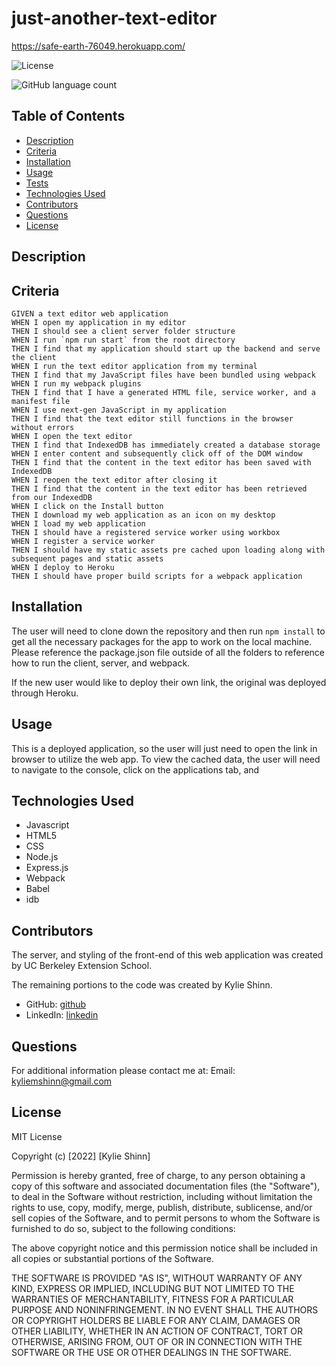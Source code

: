 # just-another-text-editor


https://safe-earth-76049.herokuapp.com/

![License](https://img.shields.io/badge/License-MIT-yellow.svg)

![GitHub language count](https://img.shields.io/github/languages/count/kyliemshinn/just-another-text-editor)

## Table of Contents

- [Description](#description)
- [Criteria](#criteria)
- [Installation](#installation)
- [Usage](#usage)
- [Tests](#tests)
- [Technologies Used](#technologies-used)
- [Contributors](#contributors)
- [Questions](#questions)
- [License](#license)

## Description




## Criteria

```
GIVEN a text editor web application
WHEN I open my application in my editor
THEN I should see a client server folder structure
WHEN I run `npm run start` from the root directory
THEN I find that my application should start up the backend and serve the client
WHEN I run the text editor application from my terminal
THEN I find that my JavaScript files have been bundled using webpack
WHEN I run my webpack plugins
THEN I find that I have a generated HTML file, service worker, and a manifest file
WHEN I use next-gen JavaScript in my application
THEN I find that the text editor still functions in the browser without errors
WHEN I open the text editor
THEN I find that IndexedDB has immediately created a database storage
WHEN I enter content and subsequently click off of the DOM window
THEN I find that the content in the text editor has been saved with IndexedDB
WHEN I reopen the text editor after closing it
THEN I find that the content in the text editor has been retrieved from our IndexedDB
WHEN I click on the Install button
THEN I download my web application as an icon on my desktop
WHEN I load my web application
THEN I should have a registered service worker using workbox
WHEN I register a service worker
THEN I should have my static assets pre cached upon loading along with subsequent pages and static assets
WHEN I deploy to Heroku
THEN I should have proper build scripts for a webpack application
```


## Installation

The user will need to clone down the repository and then run `npm install` to get all the necessary packages for the app to work on the local machine. Please reference the package.json file outside of all the folders to reference how to run the client, server, and webpack.

If the new user would like to deploy their own link, the original was deployed through Heroku.


## Usage

This is a deployed application, so the user will just need to open the link in browser to utilize the web app. To view the cached data, the user will need to navigate to the console, click on the applications tab, and 

## Technologies Used

- Javascript
- HTML5
- CSS
- Node.js
- Express.js
- Webpack
- Babel
- idb

## Contributors

The server, and styling of the front-end of this web application was created by UC Berkeley Extension School.

The remaining portions to the code was created by Kylie Shinn.

- GitHub: [github](https://github.com/kyliemshinn)
- LinkedIn: [linkedin](https://www.linkedin.com/feed/)

## Questions

For additional information please contact me at:
Email: kyliemshinn@gmail.com

## License

MIT License

Copyright (c) [2022] [Kylie Shinn]

Permission is hereby granted, free of charge, to any person obtaining a copy
of this software and associated documentation files (the "Software"), to deal
in the Software without restriction, including without limitation the rights
to use, copy, modify, merge, publish, distribute, sublicense, and/or sell
copies of the Software, and to permit persons to whom the Software is
furnished to do so, subject to the following conditions:

The above copyright notice and this permission notice shall be included in all
copies or substantial portions of the Software.

THE SOFTWARE IS PROVIDED "AS IS", WITHOUT WARRANTY OF ANY KIND, EXPRESS OR
IMPLIED, INCLUDING BUT NOT LIMITED TO THE WARRANTIES OF MERCHANTABILITY,
FITNESS FOR A PARTICULAR PURPOSE AND NONINFRINGEMENT. IN NO EVENT SHALL THE
AUTHORS OR COPYRIGHT HOLDERS BE LIABLE FOR ANY CLAIM, DAMAGES OR OTHER
LIABILITY, WHETHER IN AN ACTION OF CONTRACT, TORT OR OTHERWISE, ARISING FROM,
OUT OF OR IN CONNECTION WITH THE SOFTWARE OR THE USE OR OTHER DEALINGS IN THE
SOFTWARE.